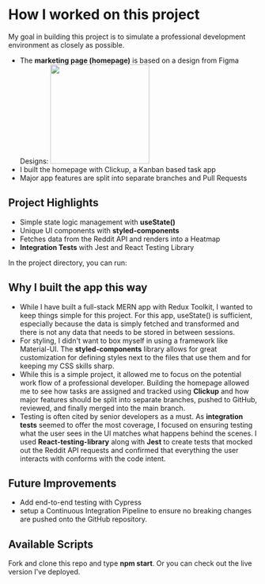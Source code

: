 # How I worked on this project

My goal in building this project is to simulate a professional development environment as closely as possible. 

* The **marketing page (homepage)** is based on a design from Figma Designs: 
  <img src='https://user-images.githubusercontent.com/66026026/142641485-de0b1566-ed4b-4cc2-964f-d43d83c7f67e.png' width=200 />
* I built the homepage with Clickup, a Kanban based task app
* Major app features are split into separate branches and Pull Requests

## Project Highlights

* Simple state logic management with **useState()**
* Unique UI components with **styled-components**
* Fetches data from the Reddit API and renders into a Heatmap
* **Integration Tests** with Jest and React Testing Library

In the project directory, you can run:

## Why I built the app this way

* While I have built a full-stack MERN app with Redux Toolkit, I wanted to keep things simple for this project. For this app, useState() is sufficient, especially because the data is simply fetched and transformed and there is not any data that needs to be stored in between sessions.
* For styling, I didn't want to box myself in using a framework like Material-UI. The **styled-components** library allows for great customization for defining styles next to the files that use them and for keeping my CSS skills sharp.
* While this is a simple project, it allowed me to focus on the potential work flow of a professional developer. Building the homepage allowed me to see how tasks are assigned and tracked using **Clickup** and how major features should be split into separate branches, pushed to GitHub, reviewed, and finally merged into the main branch.
* Testing is often cited by senior developers as a must. As **integration tests** seemed to offer the most coverage, I focused on ensuring testing what the user sees in the UI matches what happens behind the scenes. I used **React-testing-library** along with **Jest** to create tests that mocked out the Reddit API requests and confirmed that everything the user interacts with conforms with the code intent.

## Future Improvements

* Add end-to-end testing with Cypress 
* setup a Continuous Integration Pipeline to ensure no breaking changes are pushed onto the GitHub repository.

## Available Scripts

Fork and clone this repo and type **npm start**. Or you can check out the live version I've deployed.
